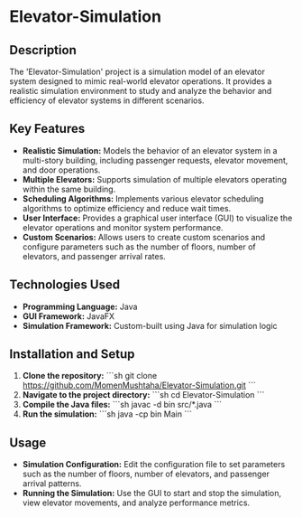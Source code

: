 # Elevator-Simulation

## Description
The 'Elevator-Simulation' project is a simulation model of an elevator system designed to mimic real-world elevator operations. It provides a realistic simulation environment to study and analyze the behavior and efficiency of elevator systems in different scenarios.

## Key Features
- **Realistic Simulation:** Models the behavior of an elevator system in a multi-story building, including passenger requests, elevator movement, and door operations.
- **Multiple Elevators:** Supports simulation of multiple elevators operating within the same building.
- **Scheduling Algorithms:** Implements various elevator scheduling algorithms to optimize efficiency and reduce wait times.
- **User Interface:** Provides a graphical user interface (GUI) to visualize the elevator operations and monitor system performance.
- **Custom Scenarios:** Allows users to create custom scenarios and configure parameters such as the number of floors, number of elevators, and passenger arrival rates.

## Technologies Used
- **Programming Language:** Java
- **GUI Framework:** JavaFX
- **Simulation Framework:** Custom-built using Java for simulation logic

## Installation and Setup
1. **Clone the repository:**
   \`\`\`sh
   git clone https://github.com/MomenMushtaha/Elevator-Simulation.git
   \`\`\`
2. **Navigate to the project directory:**
   \`\`\`sh
   cd Elevator-Simulation
   \`\`\`
3. **Compile the Java files:**
   \`\`\`sh
   javac -d bin src/*.java
   \`\`\`
4. **Run the simulation:**
   \`\`\`sh
   java -cp bin Main
   \`\`\`

## Usage
- **Simulation Configuration:** Edit the configuration file to set parameters such as the number of floors, number of elevators, and passenger arrival patterns.
- **Running the Simulation:** Use the GUI to start and stop the simulation, view elevator movements, and analyze performance metrics.
